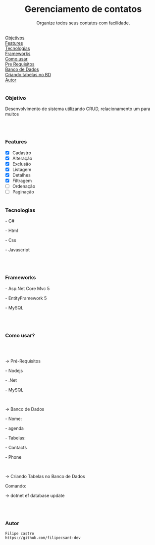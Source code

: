 <h1 align="center">Gerenciamento de contatos</h1>

<p align="center">Organize todos seus contatos com facilidade.</p>
<br />
<a href="objetivo">Objetivos</a><br />
<a href="features">Features</a><br />
<a href="tecnologias">Tecnologias</a><br />
<a href="frameworks">Frameworks</a><br />
<a href="como-usar">Como usar</a><br />
<a href="pre-requisitos">   Pre Requisitos</a><br />
<a href="db">   Banco de Dados</a><br />
<a href="insertdb">   Criando tabelas no BD</a><br />
<a href="autor">Autor</a><br />
<br />

### Objetivo
<p id="objetivo">Desenvolvimento de sistema utilizando CRUD, relacionamento um para muitos </p>
<br /><br />

### Features

- [x] Cadastro
- [x] Alteração
- [x] Exclusão
- [x] Listagem 
- [x] Detalhes
- [x] Filtragem
- [ ] Ordenação
- [ ] Paginação
<br /><br />

### Tecnologias
<p id="tecnologias">
  <p>- C#</p>
  <p>- Html</p>
  <p>- Css</p>
  <p>- Javascript</p>
</p>
<br /><br />

### Frameworks
<p id="frameworks">
  <p>- Asp.Net Core Mvc 5</p>
  <p>- EntityFramework 5</p>
  <p>- MySQL</p>
</p>
<br /><br />

### Como usar?
<div id="como-usar">
<br /><br />
  
  <div id="pre-requisitos">
     <p>-> Pré-Requisitos</p>
     <p>- Nodejs</p>
     <p>- .Net</p>
     <p>- MySQL</p>
  </div>
  <br />
  
  <div id="db">
   <p>-> Banco de Dados</p>
    <p>- Nome:</p>
     <p>- agenda</p>
   <p>- Tabelas:</p>
    <p> - Contacts</p>
     <p>- Phone</p>
  </div>
  <br />
  
  <div id="insertdb">
   <p>-> Criando Tabelas no Banco de Dados</p>

   <p>Comando:</p>
      <p>-> dotnet ef database update</p>
  </div>
  <br /><br />
  
</div>

### Autor
<div id="autor">
   
    Filipe castro
    https://github.com/filipecsant-dev
  </div>

